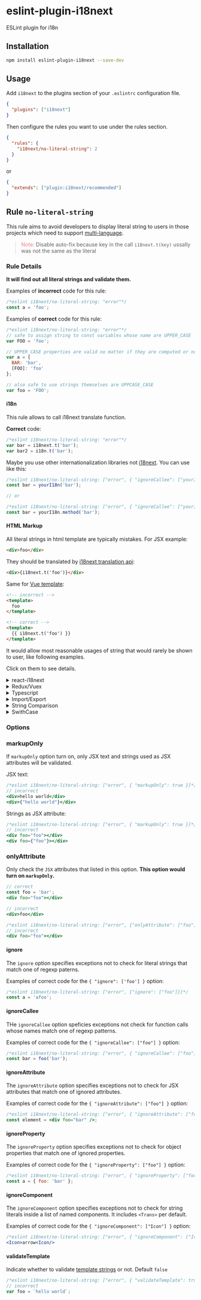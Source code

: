 # eslint-plugin-i18next

ESLint plugin for i18n

## Installation

```bash
npm install eslint-plugin-i18next --save-dev
```

## Usage

Add `i18next` to the plugins section of your `.eslintrc` configuration file.

```json
{
  "plugins": ["i18next"]
}
```

Then configure the rules you want to use under the rules section.

```json
{
  "rules": {
    "i18next/no-literal-string": 2
  }
}
```

or

```json
{
  "extends": ["plugin:i18next/recommended"]
}
```

## Rule `no-literal-string`

This rule aims to avoid developers to display literal string to users
in those projects which need to support [multi-language](https://www.i18next.com/).

> <span style="color: lightcoral">Note:</span> Disable auto-fix because key in the call `i18next.t(key)` ussally was not the same as the literal

### Rule Details

**It will find out all literal strings and validate them.**

Examples of **incorrect** code for this rule:

```js
/*eslint i18next/no-literal-string: "error"*/
const a = 'foo';
```

Examples of **correct** code for this rule:

```js
/*eslint i18next/no-literal-string: "error"*/
// safe to assign string to const variables whose name are UPPER_CASE
var FOO = 'foo';

// UPPER_CASE properties are valid no matter if they are computed or not
var a = {
  BAR: 'bar',
  [FOO]: 'foo'
};

// also safe to use strings themselves are UPPCASE_CASE
var foo = 'FOO';
```

#### i18n

This rule allows to call i18next translate function.

**Correct** code:

```js
/*eslint i18next/no-literal-string: "error"*/
var bar = i18next.t('bar');
var bar2 = i18n.t('bar');
```

Maybe you use other internationalization libraries
not [i18next](https://www.i18next.com/). You can use like this:

```js
/*eslint i18next/no-literal-string: ["error", { "ignoreCallee": ["yourI18n"] }]*/
const bar = yourI18n('bar');

// or

/*eslint i18next/no-literal-string: ["error", { "ignoreCallee": ["yourI18n.method"] }]*/
const bar = yourI18n.method('bar');
```

#### HTML Markup

All literal strings in html template are typically mistakes. For JSX example:

```HTML
<div>foo</div>
```

They should be translated by [i18next translation api](https://www.i18next.com/):

```HTML
<div>{i18next.t('foo')}</div>
```

Same for [Vue template](https://vuejs.org/v2/guide/syntax.html):

```HTML
<!-- incorrect -->
<template>
  foo
</template>

<!-- correct -->
<template>
  {{ i18next.t('foo') }}
</template>
```

It would allow most reasonable usages of string that would rarely be shown to user, like following examples.

Click on them to see details.

<details>
<summary>
react-i18next
</summary>

This plugin are compatible with [react-i18next](https://react.i18next.com/)

```tsx
// correct
<Trans>
  <span>bar</span>
</Trans>
```

</details>

<details>
<summary>
Redux/Vuex
</summary>

This rule also works with those state managers like
[Redux](https://redux.js.org/) and [Vuex](https://vuex.vuejs.org/).

**Correct** code:

```js
var bar = store.dispatch('bar');
var bar2 = store.commit('bar');
```

</details>

<details>
<summary>
Typescript
</summary>

This plugin would not complain on those reasonable usages of string.

The following cases are considered as **correct**:

```typescript
var a: Type['member'];
var a: Omit<T, 'key'>;
enum E {
  A = 1
}
var a = E['A'];
var a: { t: 'button' } = { t: 'button' };
var a: 'abc' | 'name' = 'abc';
```

We require type information to work properly, so you need to add some options in your `.eslintrc`:

```js
  "parserOptions": {
    // path of your tsconfig.json
    "project": "./tsconfig.json"
  }
```

See
[here](https://github.com/typescript-eslint/typescript-eslint/tree/master/packages/eslint-plugin#usage)
for more deteils.

</details>

<details>

<summary>
Import/Export
</summary>

The following cases are **allowed**:

```typescript
import mod from 'm';
import('mod');
require('mod');

export { named } from 'm';
export * from 'm';
```

</details>

<details>
<summary>
String Comparison
</summary>

String comparison is fine.

```typescript
// correct
name === 'Android' || name === 'iOS';
```

</details>

<details>
<summary>
SwithCase
</summary>

Skip switchcase statement:

```typescript
// correct
switch (type) {
  case 'foo':
    break;
  case 'bar':
    break;
}
```

</details>

### Options

### markupOnly

If `markupOnly` option turn on, only JSX text and strings used as JSX attributes will be validated.

JSX text:

```jsx
/*eslint i18next/no-literal-string: ["error", { "markupOnly": true }]*/
// incorrect
<div>hello world</div>
<div>{"hello world"}</div>
```

Strings as JSX attribute:

```jsx
/*eslint i18next/no-literal-string: ["error", { "markupOnly": true }]*/
// incorrect
<div foo="foo"></div>
<div foo={"foo"}></div>
```

### onlyAttribute

Only check the `JSX` attributes that listed in this option. **This option would turn on `markupOnly`.**

```jsx
// correct
const foo = 'bar';
<div foo="foo"></div>

// incorrect
<div>foo</div>

/*eslint i18next/no-literal-string: ["error", {"onlyAttribute": ["foo"]}]*/
// incorrect
<div foo="foo"></div>
```

#### ignore

The `ignore` option specifies exceptions not to check for
literal strings that match one of regexp paterns.

Examples of correct code for the `{ "ignore": ['foo'] }` option:

```js
/*eslint i18next/no-literal-string: ["error", {"ignore": ["foo"]}]*/
const a = 'afoo';
```

#### ignoreCallee

THe `ignoreCallee` option speficies exceptions not check for
function calls whose names match one of regexp patterns.

Examples of correct code for the `{ "ignoreCallee": ["foo"] }` option:

```js
/*eslint i18next/no-literal-string: ["error", { "ignoreCallee": ["foo"] }]*/
const bar = foo('bar');
```

#### ignoreAttribute

The `ignoreAttribute` option specifies exceptions not to check for JSX attributes that match one of ignored attributes.

Examples of correct code for the `{ "ignoreAttribute": ["foo"] }` option:

```jsx
/*eslint i18next/no-literal-string: ["error", { "ignoreAttribute": ["foo"] }]*/
const element = <div foo="bar" />;
```

#### ignoreProperty

The `ignoreProperty` option specifies exceptions not to check for object properties that match one of ignored properties.

Examples of correct code for the `{ "ignoreProperty": ["foo"] }` option:

```jsx
/*eslint i18next/no-literal-string: ["error", { "ignoreProperty": ["foo"] }]*/
const a = { foo: 'bar' };
```

#### ignoreComponent

The `ignoreComponent` option specifies exceptions not to check for string literals inside a list of named components. It includes `<Trans>` per default.

Examples of correct code for the `{ "ignoreComponent": ["Icon"] }` option:

```jsx
/*eslint i18next/no-literal-string: ["error", { "ignoreComponent": ["Icon"] }]*/
<Icon>arrow<Icon/>
```

#### validateTemplate

Indicate whether to validate [template strings](https://developer.mozilla.org/en-US/docs/Web/JavaScript/Reference/Template_literals) or not. Default `false`

```js
/*eslint i18next/no-literal-string: ["error", { "validateTemplate": true }]*/
// incorrect
var foo = `hello world`;
```
